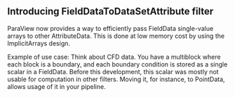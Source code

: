 ## Introducing FieldDataToDataSetAttribute filter

ParaView now provides a way to efficiently pass FieldData single-value arrays to other AttributeData.
This is done at low memory cost by using the ImplicitArrays design.

Example of use case:
Think about CFD data. You have a multiblock where each block
is a boundary, and each boundary condition is stored as a single
scalar in a FieldData.
Before this development, this scalar was mostly not usable for computation in other filters.
Moving it, for instance, to PointData, allows usage of it in your pipeline.

